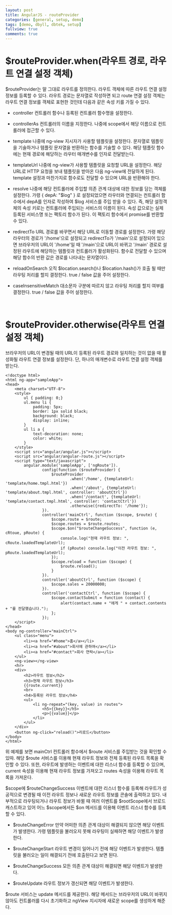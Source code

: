 ```yaml
---
layout: post
title: AngularJS - routeProvider
categories: [general, setup, demo]
tags: [demo, dbyll, dbtek, setup]
fullview: true
comments: true
---
```



# $routeProvider.when(라우트 경로, 라우트 연결 설정 객체)
$routeProvider는 말 그대로 라우트를 정의한다. 라우트 객체에 따른 라우트 연결 설정 정보를 등록할 수 있다. 라우트 경로는 문자열로 작성하면
되고 route 연결 설정 객체는 라우트 연결 정보를 객체로 표현한 것인데 다음과 같은 속성 키를 가질 수 있다.

* controller
컨트롤러 함수나 등록된 컨트롤러 함수명을 설정한다.

* controllerAs
컨트롤러의 이름을 지정한다. 나중에 scope에서 해당 이름으로 컨트롤러에 접근할 수 있다.

* template
나중에 ng-view 지시자가 사용할 템플릿을 설정한다. 문자열로 템플릿을 기술하거나 템플릿 문자열을 반환하는 함수를 기술할 수 있다. 해당 템플릿
함수에는 현재 경로에 해당하는 라우터 매개변수를 인자로 전달받는다.

* templateUrl
나중에 ng-view가 사용할 템플릿을 요청할 URL을 설정한다. 해당 URL로 HTTP 요청을 보내 템플릿을 받아온 다음 ng-view에 전달하게 된다.
template 설정과 마찬가지로 함수로도 전달할 수 있으며 URL을 반환해야 한다.

* resolve
나중에 해당 컨트롤러에 주입할 의존 관계 대상에 대한 정보를 담는 객체를 설정한다. 가령 { depA: "$log" } 로 설정되었으면 라우터와 연결되는
컨트롤러 함수에서 depA를 인자로 작성하여 $log 서비스를 주입 받을 수 있다. 즉, 해당 설정객체의 속성 키로는 컨트롤러에 주입되는 서비스의 이름이
된다. 속성 값으로는 실제 등록된 서비스명 또는 팩토리 함수가 된다. 이 팩토리 함수에서 promise를 반환할 수 있다.

* redirectTo
URL 경로를 바꾸면서 해당 URL로 이동할 경로를 설정한다. 가령 해당 라우터의 경로가 '/home'으로 설정되고 redirectTo가 '/main'으로 설정되어
있으면 브라우저의 URL이 '/home'일 때 '/main'으로 URL이 바뀌고 '/main' 경로로 설정된 라우트에 해당하는 템플릿과 컨트롤러가 활성화된다.
함수로 전달할 수 있으며 해당 함수의 반환 값은 경로를 나타내는 문자열이다.

* reloadOnSearch
오직 $location.search()나 $location.hash()가 호출 될 때만 라우팅 처리를 할지 결정한다. true / false 값을 주어 설정한다.

* caseInsensitiveMatch
대소문자 구분에 따르지 않고 라우팅 처리를 할지 여부를 결정한다. true / false 값을 주어 설정한다.

<br>

# $routeProvider.otherwise(라우트 연결 설정 객체)
브라우저의 URL이 변경될 때의 URL이 등록된 라우트 경로와 일치하는 것이 없을 때 활성화될 라우트 연결 정보를 설정한다. 단, 하나의 매개변수로
라우트 연결 설정 객체를 받는다.


    <!doctype html>
    <html ng-app="sampleApp">
    <head>
        <meta charset="UTF-8">
        <style>
            ul { padding: 0;}
            ul.menu li {
                padding: 5px;
                border: 1px solid black;
                background: black;
                display: inline;
            }
            ul li a {
                text-decoration: none;
                color: white;
            }
        </style>
        <script src="angular/angular.js"></script>
        <script src="angular/angular-route.js"></script>
        <script type="text/javascript">
            angular.module('sampleApp', ['ngRoute']).
                    config(function ($routeProvider) {
                        $routeProvider
                                .when('/home', {templateUrl: 'template/home.tmpl.html'})
                                .when('/about', {templateUrl: 'template/about.tmpl.html', controller: 'aboutCtrl'})
                                .when('/contact', {templateUrl: 'template/contact.tmpl.html', controller: 'contactCtrl'})
                                .otherwise({redirectTo: '/home'});
                    }).
                    controller('mainCtrl', function ($scope, $route) {
                        $scope.route = $route;
                        $scope.routes = $route.routes;
                        $scope.$on("$routeChangeSuccess", function (e, cRtoue, pRoute) {
                            console.log("현재 라우트 정보: ", cRoute.loadedTemplateUrl);
                            if (pRoute) console.log("이전 라우트 정보: ", pRoute.loadedTemplateUrl);
                        });
                        $scope.reload = function ($scope) {
                            $route.reload();
                        }
                    }).
                    controller('aboutCtrl', function ($scope) {
                        $scope.sales = 20000000;
                    }).
                    controller('contactCtrl', function ($scope) {
                        $scope.contactSubmit = function (contact) {
                            alert(contact.name + "에게 " + contact.contents + "를 전달했습니다.");
                        };
                    });
        </script>
    </head>
    <body ng-controller="mainCtrl">
        <ul class="menu">
            <li><a href="#home">홈</a></li>
            <li><a href="#about">회사에 관하여</a></li>
            <li><a href="#contact">회사 연락</a></li>
        </ul>
        <ng-view></ng-view>
        <hr>
        <div>
            <h2>라우트 정보</h2>
            <h3>현재 라우트 정보</h3>
            {{route.current}}
            <br>
            <h4>등록된 라우트 정보</h4>
            <ul>
                <li ng-repeat="(key, value) in routes">
                    <h5>{{key}}</h5>
                    <p>{{value}}</p>
                </li>
            </ul>
        </div>
        <button ng-click="reload()">리로드</button>
    </body>
    </html>

위 예제를 보면 mainCtrl 컨트롤러 함수에서 $route 서비스를 주입받는 것을 확인할 수 있따. 해당 $route 서비스를 이용해 현재 라우트 정보와
전체 등록된 라우트 목록을 확인할 수 있다. 또한, 라우트에 발생하는 이벤트에 대한 리스너 함수를 등록할 수 있으며, current 속성을 이용해
현재 라우트 정보를 가져오고 routes 속성을 이용해 라우트 목록을 가져온다.

$scope에 $routeChangeSuccess 이벤트에 대한 리스너 함수를 등록해 라우트가 성공적으로 변경될 때 이전 라우트 정보나 새로운 라우트 정보를
콘솔에 출력하고 있다. 내부적으로 라우팅되거나 라우트 정보가 바뀔 때 여러 이벤트를 $rootScope에서 브로드캐스트하고 있어 어느 $scope에서든
$on 메서드를 이용해 이벤트 리스너 함수를 등록할 수 있다.

* $routeChangeError
만약 어떠한 의존 관계 대상이 해결되지 않으면 해당 이벤트가 발생한다. 가령 템플릿을 불러오지 못해 라우팅이 실패하면 해당 이벤트가 발생한다.

* $routeChangeStart
라우트 변경이 일어나기 전에 해당 이벤트가 발생한다. 템플릿을 불러오는 일이 해결되기 전에 호출된다고 보면 된다.

* $routeChangeSuccess
모든 의존 관계 대상이 해결되면 해당 이벤트가 발생한다.

* $routeUpdate
라우트 정보가 갱신되면 해당 이벤트가 발생한다.

$route 서비스는 update 메서드를 제공한다. 해당 메서드는 브라우저의 URL이 바뀌지 않아도 컨트롤러를 다시 초기화하고 ngView 지시자에 새로운
scope를 생성하게 해준다.
